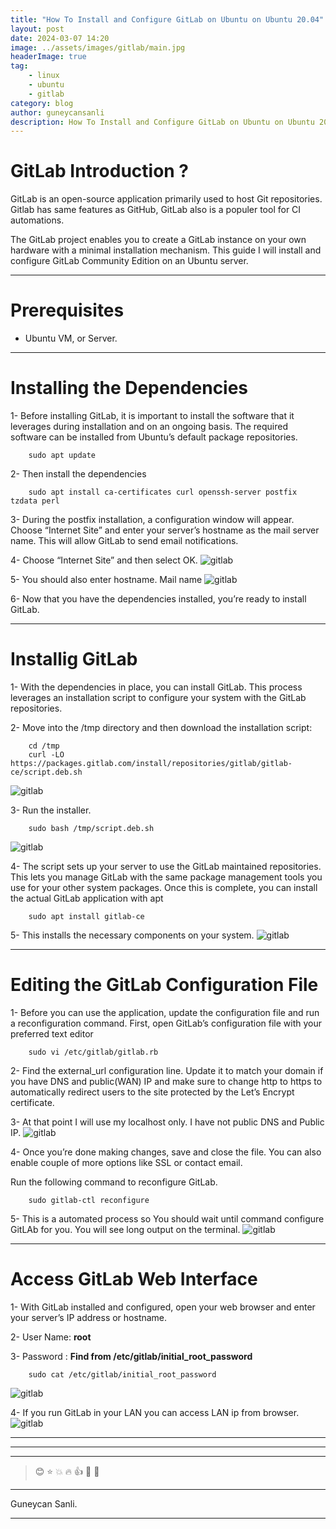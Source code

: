 ```yaml
---
title: "How To Install and Configure GitLab on Ubuntu on Ubuntu 20.04"
layout: post
date: 2024-03-07 14:20
image: ../assets/images/gitlab/main.jpg
headerImage: true
tag:
    - linux
    - ubuntu
    - gitlab
category: blog
author: guneycansanli
description: How To Install and Configure GitLab on Ubuntu on Ubuntu 20.04
---
```


# GitLab Introduction ?

GitLab is an open-source application primarily used to host Git repositories. Gitlab has same features as GitHub, GitLab also is a populer tool for CI automations.

The GitLab project enables you to create a GitLab instance on your own hardware with a minimal installation mechanism. This guide I will install and configure GitLab Community Edition on an Ubuntu server.

---

# Prerequisites

-   Ubuntu VM, or Server.

---

# Installing the Dependencies

1- Before installing GitLab, it is important to install the software that it leverages during installation and on an ongoing basis. The required software can be installed from Ubuntu’s default package repositories.

```
    sudo apt update
```

2- Then install the dependencies

```
    sudo apt install ca-certificates curl openssh-server postfix tzdata perl
```

3- During the postfix installation, a configuration window will appear. Choose “Internet Site” and enter your server’s hostname as the mail server name. This will allow GitLab to send email notifications.

4- Choose “Internet Site” and then select OK.
![gitlab][1]

5- You should also enter hostname. Mail name
![gitlab][2]

6- Now that you have the dependencies installed, you’re ready to install GitLab.

---

# Installig GitLab

1- With the dependencies in place, you can install GitLab. This process leverages an installation script to configure your system with the GitLab repositories.

2- Move into the /tmp directory and then download the installation script:

```
    cd /tmp
    curl -LO https://packages.gitlab.com/install/repositories/gitlab/gitlab-ce/script.deb.sh
```

![gitlab][3]

3- Run the installer.

```
    sudo bash /tmp/script.deb.sh
```

![gitlab][4]

4- The script sets up your server to use the GitLab maintained repositories. This lets you manage GitLab with the same package management tools you use for your other system packages. Once this is complete, you can install the actual GitLab application with apt

```
    sudo apt install gitlab-ce
```

5- This installs the necessary components on your system.
![gitlab][5]

---

# Editing the GitLab Configuration File

1- Before you can use the application, update the configuration file and run a reconfiguration command. First, open GitLab’s configuration file with your preferred text editor

```
    sudo vi /etc/gitlab/gitlab.rb
```

2- Find the external_url configuration line. Update it to match your domain if you have DNS and public(WAN) IP and make sure to change http to https to automatically redirect users to the site protected by the Let’s Encrypt certificate.

3- At that point I will use my localhost only. I have not public DNS and Public IP.
![gitlab][6]

4- Once you’re done making changes, save and close the file. You can also enable couple of more options like SSL or contact email.

Run the following command to reconfigure GitLab.

```
    sudo gitlab-ctl reconfigure
```

5- This is a automated process so You should wait until command configure GitLAb for you. You will see long output on the terminal.
![gitlab][7]

---

# Access GitLab Web Interface

1- With GitLab installed and configured, open your web browser and enter your server’s IP address or hostname.

2- User Name: **root**

3- Password : **Find from /etc/gitlab/initial_root_password**

```
    sudo cat /etc/gitlab/initial_root_password
```
![gitlab][8]

4- If you run GitLab in your LAN you can access LAN ip from browser.
![gitlab][9]

---

---

---

> :blush: :star: :boom: :fire: :+1: :eyes: :metal:

---

Guneycan Sanli.

---

[1]: ../assets/images/gitlab/gitlab1.jpg
[2]: ../assets/images/gitlab/gitlab2.jpg
[3]: ../assets/images/gitlab/gitlab3.jpg
[4]: ../assets/images/gitlab/gitlab4.jpg
[5]: ../assets/images/gitlab/gitlab5.jpg
[6]: ../assets/images/gitlab/gitlab6.jpg
[7]: ../assets/images/gitlab/gitlab7.jpg
[8]: ../assets/images/gitlab/gitlab8.jpg
[9]: ../assets/images/gitlab/gitlab9.jpg

```

```
